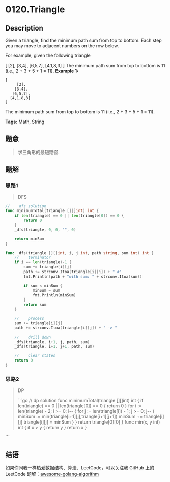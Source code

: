 # 0120.Triangle

## Description

Given a triangle, find the minimum path sum from top to bottom. Each step you may move to adjacent numbers on the row below.

For example, given the following triangle

\[ \[2\], \[3,4\], \[6,5,7\], \[4,1,8,3\] \] The minimum path sum from top to bottom is 11 \(i.e., 2 + 3 + 5 + 1 = 11\). **Example 1:**

```text
[
     [2],
    [3,4],
   [6,5,7],
  [4,1,8,3]
]
```

The minimum path sum from top to bottom is 11 \(i.e., 2 + 3 + 5 + 1 = 11\).

**Tags:** Math, String

## 题意

> 求三角形的最短路径.

## 题解

### 思路1

> DFS

```go
//    dfs solution
func minimumTotal(triangle [][]int) int {
    if len(triangle) == 0 || len(triangle[0]) == 0 {
        return 0
    }
    _dfs(triangle, 0, 0, "", 0)

    return minSum
}

func _dfs(triangle [][]int, i, j int, path string, sum int) int {
    //    terminator
    if i == len(triangle)-1 {
        sum += triangle[i][j]
        path += strconv.Itoa(triangle[i][j]) + " #"
        fmt.Println(path + "with sum: " + strconv.Itoa(sum))

        if sum < minSum {
            minSum = sum
            fmt.Println(minSum)
        }
        return sum
    }

    //    process
    sum += triangle[i][j]
    path += strconv.Itoa(triangle[i][j]) + " -> "

    //    drill down
    _dfs(triangle, i+1, j, path, sum)
    _dfs(triangle, i+1, j+1, path, sum)

    //    clear states
    return 0
}
```

### 思路2

> DP
>
> \`\`\`go // dp solution func minimumTotal\(triangle \[\]\[\]int\) int { if len\(triangle\) == 0 \|\| len\(triangle\[0\]\) == 0 { return 0 } for i := len\(triangle\) - 2; i &gt;= 0; i-- { for j := len\(triangle\[i\]\) - 1; j &gt;= 0; j-- { minSum := min\(triangle\[i+1\]\[j\],triangle\[i+1\]\[j+1\]\) minSum += triangle\[i\]\[j\] triangle\[i\]\[j\] = minSum } } return triangle\[0\]\[0\] } func min\(x, y int\) int { if x &gt; y { return y } return x }

\`\`\`

## 结语

如果你同我一样热爱数据结构、算法、LeetCode，可以关注我 GitHub 上的 LeetCode 题解：[awesome-golang-algorithm](https://github.com/Golang-Solutions/awesome-golang-algorithm)

